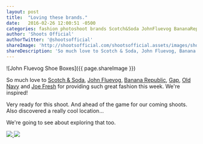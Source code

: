 ```yaml
---
layout: post
title:  "Loving these brands."
date:   2016-02-26 12:00:51 -0500
categories: fashion photoshoot brands Scotch&Soda JohnFluevog BananaRepublic Gap OldNavy JoeFresh
author: 'Shoots Official'
authorTwitter: '@shootsofficial'
shareImage: 'http://shootsofficial.com/shootsofficial.assets/images/shoots-style-john-fluevog-shoes.jpg'
shareDescription: 'So much love to Scotch & Soda, John Fluevog, Banana Republic, Gap, Old Navy and Joe Fresh.'
---
```


![John Fluevog Shoe Boxes]({{ page.shareImage }})

So much love to [Scotch & Soda](https://www.scotch-soda.com), [John Fluevog](https://www.fluevog.com), [Banana Republic](http://www.bananarepublic.ca), [Gap](http://www.gapcanada.ca), [Old Navy](http://oldnavy.gapcanada.ca) and [Joe Fresh](https://www.joefresh.com/ca/) for providing such great fashion this week. We're inspired! 

Very ready for this shoot. And ahead of the game for our coming shoots. Also discovered a really cool location... 

We're going to see about exploring that too. 

<a href="http://shootsofficial.com/shootsofficial.assets/images/shoots-style-scotch-and-soda-maison-scotch.jpg">
  <img src="http://shootsofficial.com/shootsofficial.assets/images/shoots-style-scotch-and-soda-maison-scotch.jpg">
</a> 

<a href="http://shootsofficial.com/shootsofficial.assets/images/shoots-style-banana-republic-gap-old-navy.jpg">
  <img src="http://shootsofficial.com/shootsofficial.assets/images/shoots-style-banana-republic-gap-old-navy.jpg">
</a> 

